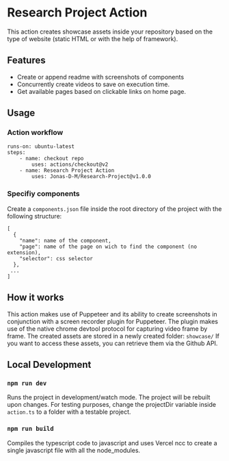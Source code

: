 # Research Project Action
This action creates showcase assets inside your repository based on the type of website (static HTML or with the help of framework).

## Features
- Create or append readme with screenshots of components
- Concurrently create videos to save on execution time.
- Get available pages based on clickable links on home page.

## Usage
### Action workflow
```
runs-on: ubuntu-latest
steps:
    - name: checkout repo
        uses: actions/checkout@v2
    - name: Research Project Action
        uses: Jonas-D-M/Research-Project@v1.0.0
```
### Specifiy components
Create a `components.json` file inside the root directory of the project with the following structure:
```
[
  {
    "name": name of the component,
    "page": name of the page on wich to find the component (no extension),
    "selector": css selector
  },
 ...
]

```

## How it works
This action makes use of Puppeteer and its ability to create screenshots in conjunction with a screen recorder plugin for Puppeteer.
The plugin makes use of the native chrome devtool protocol for capturing video frame by frame. The created assets are stored in a newly created folder: `showcase/`
If you want to access these assets, you can retrieve them via the Github API.

## Local Development

### `npm run dev`
Runs the project in development/watch mode. The project will be rebuilt upon changes. For testing purposes, change the projectDir variable inside `action.ts` to a folder with a testable project.

### `npm run build`
Compiles the typescript code to javascript and uses Vercel ncc to create a single javascript file with all the node_modules.